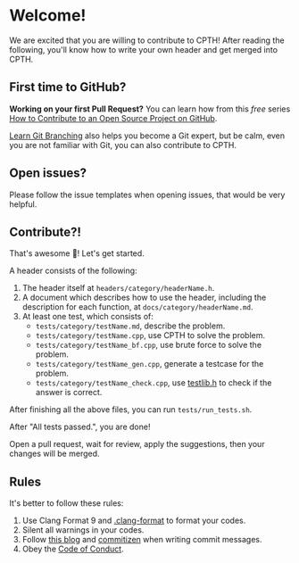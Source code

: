 # Welcome!

We are excited that you are willing to contribute to CPTH! After reading the following, you'll know how to write your own header and get merged into CPTH.

## First time to GitHub?

**Working on your first Pull Request?** You can learn how from this *free* series [How to Contribute to an Open Source Project on GitHub](https://egghead.io/series/how-to-contribute-to-an-open-source-project-on-github).

[Learn Git Branching](https://pcottle.github.com/learnGitBranching/) also helps you become a Git expert, but be calm, even you are not familiar with Git, you can also contribute to CPTH.

## Open issues?

Please follow the issue templates when opening issues, that would be very helpful.

## Contribute?!

That's awesome :rocket:! Let's get started.

A header consists of the following:

1. The header itself at `headers/category/headerName.h`.
2. A document which describes how to use the header, including the description for each function, at `docs/category/headerName.md`.
3. At least one test, which consists of:
   - `tests/category/testName.md`, describe the problem.
   - `tests/category/testName.cpp`, use CPTH to solve the problem.
   - `tests/category/testName_bf.cpp`, use brute force to solve the problem.
   - `tests/category/testName_gen.cpp`, generate a testcase for the problem.
   - `tests/category/testName_check.cpp`, use [testlib.h](testlib/testlib.h) to check if the answer is correct.

After finishing all the above files, you can run `tests/run_tests.sh`.

After "All tests passed.", you are done!

Open a pull request, wait for review, apply the suggestions, then your changes will be merged.

## Rules

It's better to follow these rules:

1. Use Clang Format 9 and [.clang-format](.clang-format) to format your codes.
2. Silent all warnings in your codes.
3. Follow [this blog](https://chris.beams.io/posts/git-commit/) and [commitizen](https://github.com/commitizen/cz-cli) when writing commit messages.
4. Obey the [Code of Conduct](CODE_OF_CONDUCT.md).
